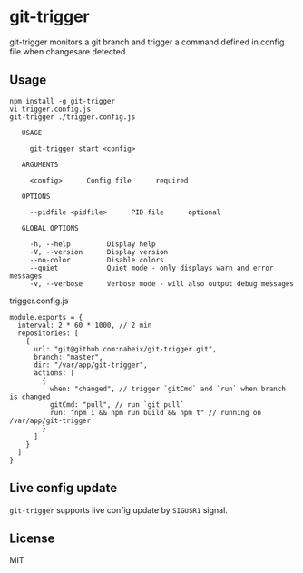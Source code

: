 # git-trigger

git-trigger monitors a git branch and trigger a command defined in config file when changesare detected.

## Usage

```
npm install -g git-trigger
vi trigger.config.js
git-trigger ./trigger.config.js
```

```
   USAGE

     git-trigger start <config>

   ARGUMENTS

     <config>      Config file      required

   OPTIONS

     --pidfile <pidfile>      PID file      optional

   GLOBAL OPTIONS

     -h, --help         Display help
     -V, --version      Display version
     --no-color         Disable colors
     --quiet            Quiet mode - only displays warn and error messages
     -v, --verbose      Verbose mode - will also output debug messages
```

trigger.config.js
```
module.exports = {
  interval: 2 * 60 * 1000, // 2 min
  repositories: [
    {
      url: "git@github.com:nabeix/git-trigger.git",
      branch: "master",
      dir: "/var/app/git-trigger",
      actions: [
        {
          when: "changed", // trigger `gitCmd` and `run` when branch is changed
          gitCmd: "pull", // run `git pull`
          run: "npm i && npm run build && npm t" // running on /var/app/git-trigger
        }
      ]
    }
  ]
}
```

## Live config update

`git-trigger` supports live config update by `SIGUSR1` signal.

## License

MIT
